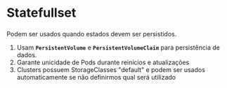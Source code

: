 # Statefullset

###

Podem ser usados quando estados devem ser persistidos.&#x20;

1. Usam **`PersistentVolume`** e **`PersistentVolumeClaim`** para persistência de dados.
2. Garante unicidade de Pods durante reinícios e atualizações
3. Clusters possuem StorageClasses "default" e podem ser usados automaticamente se não definirmos qual será utilizado

